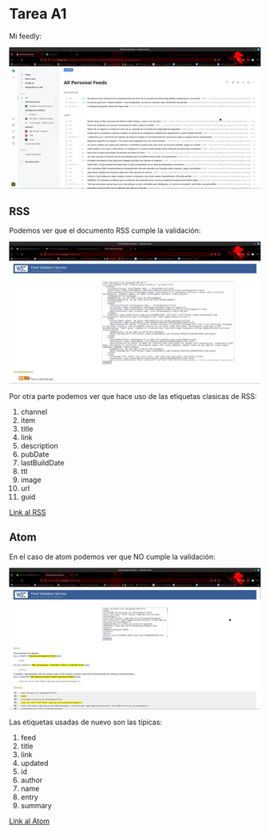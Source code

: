 # Tarea A1
Mi feedly:

![Mi feed de feedly](Mifeed.png)
## RSS 
Podemos ver que el documento RSS cumple la validación:

![Validación-RSS](RSS.png)

Por otra parte podemos ver que hace uso de las etiquetas clasicas de RSS:

1. channel
2. item
3. title
4. link
5. description
6. pubDate
7. lastBuildDate
8. ttl
9. image
10. url
11. guid

[Link al RSS](./artificial_intelligence.xml)

## Atom
En el caso de atom podemos ver que NO cumple la validación:

![Validación-Atom](atomvalidator.png)

Las etiquetas usadas de nuevo son las típicas:

1. feed
2. title
3. link
4. updated
5. id
6. author
7. name
8. entry
9. summary

[Link al Atom](./atom.xml)